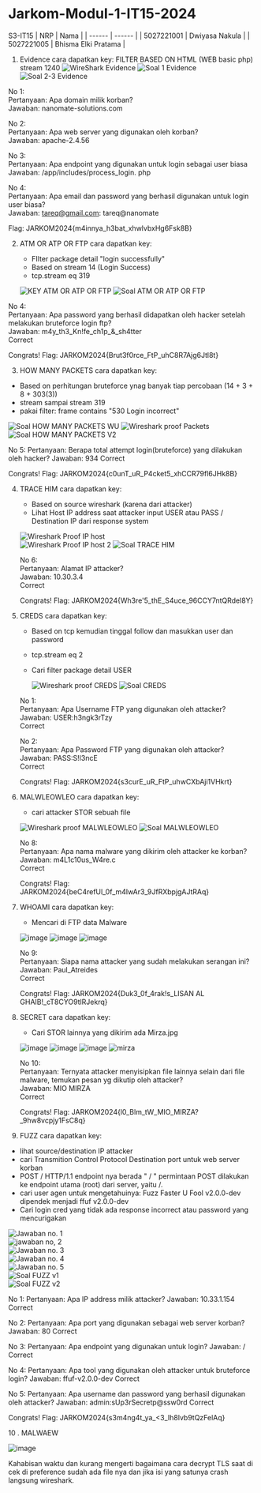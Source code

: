 # Jarkom-Modul-1-IT15-2024

S3-IT15
| NRP | Nama |
| ------ | ------ |
| 5027221001 | Dwiyasa Nakula |
| 5027221005 | Bhisma Elki Pratama |

1. Evidence
   cara dapatkan key:
   FILTER BASED ON HTML (WEB basic php)
   stream 1240
   ![WireShark Evidence](https://github.com/Dwiyasa-Nakula/Jarkom-Modul-1-IT15-2024/assets/115543100/29ac8c98-e413-442a-96ed-3ee2ddb6fc07)
   ![Soal 1 Evidence](https://github.com/Dwiyasa-Nakula/Jarkom-Modul-1-IT15-2024/assets/115543100/8bf93d28-ad3f-4c2a-8c4f-b52984878fe4)
   ![Soal 2-3 Evidence](https://github.com/Dwiyasa-Nakula/Jarkom-Modul-1-IT15-2024/assets/115543100/94c48a96-2fe7-4fd5-a0b3-a0afc20b09b9)

  No 1: <br>
  Pertanyaan: Apa domain milik korban? <br>
  Jawaban: nanomate-solutions.com <br>

  No 2: <br>
  Pertanyaan: Apa web server yang digunakan oleh korban? <br>
  Jawaban: apache-2.4.56 <br>

  No 3: <br>
  Pertanyaan: Apa endpoint yang digunakan untuk login sebagai user biasa <br>
  Jawaban: /app/includes/process_login. php <br>

  No 4: <br>
  Pertanyaan: Apa email dan password yang berhasil digunakan untuk login user biasa? <br>
  Jawaban: tareq@gmail.com: tareq@nanomate <br>

  Flag: JARKOM2024{m4innya_h3bat_xhwlvbxHg6Fsk8B}

2. ATM OR ATP OR FTP
    cara dapatkan key: <br>
    - FIlter package detail "login successfully" <br>
    - Based on stream 14 (Login Success) <br>
    - tcp.stream eq 319 <br>

   ![KEY ATM OR ATP OR FTP](https://github.com/Dwiyasa-Nakula/Jarkom-Modul-1-IT15-2024/assets/115543100/e68f794b-efd2-4ae1-b5c8-0b73c70e271e)
   ![Soal ATM OR ATP OR FTP](https://github.com/Dwiyasa-Nakula/Jarkom-Modul-1-IT15-2024/assets/115543100/aafdf8ab-ed06-4e51-9374-503a98c20bf6)

  No 4: <br>
  Pertanyaan: Apa password yang berhasil didapatkan oleh hacker setelah melakukan bruteforce login ftp? <br>
  Jawaban: m4y_th3_Kn!fe_ch1p_&_sh4tter <br>
  Correct <br>

  Congrats! Flag: JARKOM2024{Brut3f0rce_FtP_uhC8R7Ajg6Jtl8t}
  
3. HOW MANY PACKETS
  cara dapatkan key: <br>
  - Based on perhitungan bruteforce ynag banyak tiap percobaan (14 + 3 + 8 + 303(3)) <br>
  - stream sampai stream 319 <br>
  - pakai filter: frame contains "530 Login incorrect"


  ![Soal HOW MANY PACKETS WU](https://github.com/Dwiyasa-Nakula/Jarkom-Modul-1-IT15-2024/assets/115543100/14308163-f6b3-426e-b972-bd0d06accb56)
  ![Wireshark proof Packets](https://github.com/Dwiyasa-Nakula/Jarkom-Modul-1-IT15-2024/assets/115543100/81998df0-3db9-4e6e-b4ef-e1f4366549e9)
  ![Soal HOW MANY PACKETS V2](https://github.com/Dwiyasa-Nakula/Jarkom-Modul-1-IT15-2024/assets/115543100/ae1daa95-c60e-4c49-8df2-68a85bae9169)

  No 5:
  Pertanyaan: Berapa total attempt login(bruteforce) yang dilakukan oleh hacker?
  Jawaban: 934
  Correct

  Congrats! Flag: JARKOM2024{c0unT_uR_P4cket5_xhCCR79fl6JHk8B}

4. TRACE HIM
   cara dapatkan key: <br>
   - Based on source wireshark (karena dari attacker)
   - Lihat Host IP address saat attacker input USER atau PASS / Destination IP dari response system 
     
   ![Wireshark Proof IP host](https://github.com/Dwiyasa-Nakula/Jarkom-Modul-1-IT15-2024/assets/115543100/36e8ccc4-f046-4233-b14c-3adae9c4c7b4) <br>
   ![Wireshark Proof IP host 2](https://github.com/Dwiyasa-Nakula/Jarkom-Modul-1-IT15-2024/assets/115543100/0c6b4547-be9e-4160-9b01-3d43bc2d9ef5)
   ![Soal TRACE HIM](https://github.com/Dwiyasa-Nakula/Jarkom-Modul-1-IT15-2024/assets/115543100/ce29942b-7682-43f6-b4f6-4eb3167e6385)

   No 6: <br>
   Pertanyaan: Alamat IP attacker? <br>
   Jawaban: 10.30.3.4 <br>
   Correct <br>

   Congrats! Flag: JARKOM2024{Wh3re'5_thE_S4uce_96CCY7ntQRdel8Y}

5. CREDS
   cara dapatkan key: <br>
   - Based on tcp kemudian tinggal follow dan masukkan user dan password
   - tcp.stream eq 2
   - Cari filter package detail USER

     ![Wireshark proof CREDS](https://github.com/Dwiyasa-Nakula/Jarkom-Modul-1-IT15-2024/assets/115543100/437136a7-8f70-430a-bd97-876c6ec31b4d)
     ![Soal CREDS](https://github.com/Dwiyasa-Nakula/Jarkom-Modul-1-IT15-2024/assets/115543100/f6dbde28-f5d3-463a-9948-97b81db8b0e4)

   No 1: <br>
   Pertanyaan: Apa Username FTP yang digunakan oleh attacker? <br>
   Jawaban: USER:h3ngk3rTzy <br>
   Correct <br>

   No 2: <br>
   Pertanyaan: Apa Password FTP yang digunakan oleh attacker? <br>
   Jawaban: PASS:S!l3ncE <br>
   Correct <br>

   Congrats! Flag: JARKOM2024{s3curE_uR_FtP_uhwCXbAji1VHkrt} <br>

6. MALWLEOWLEO
   cara dapatkan key: <br>
   - cari attacker STOR sebuah file
  
   ![Wireshark proof MALWLEOWLEO](https://github.com/Dwiyasa-Nakula/Jarkom-Modul-1-IT15-2024/assets/115543100/3a030a3e-7b64-49ec-8e3b-1d2c9ebe8eb4)
   ![Soal MALWLEOWLEO](https://github.com/Dwiyasa-Nakula/Jarkom-Modul-1-IT15-2024/assets/115543100/4b2bfd4c-26d0-4c19-acd7-3eda393ffc8b)

   No 8: <br>
   Pertanyaan: Apa nama malware yang dikirim oleh attacker ke korban? <br>
   Jawaban: m4L1c10us_W4re.c <br>
   Correct <br>

   Congrats! Flag: JARKOM2024{beC4refUl_0f_m4lwAr3_9JfRXbpjgAJtRAq}

7. WHOAMI
   cara dapatkan key: <br>
   - Mencari di FTP data Malware
   
   ![image](https://github.com/Dwiyasa-Nakula/Jarkom-Modul-1-IT15-2024/assets/115543100/05e551fd-3415-4565-ae7c-24ee56cfc00c)
   ![image](https://github.com/Dwiyasa-Nakula/Jarkom-Modul-1-IT15-2024/assets/115543100/d6e477ec-d7c6-4b11-a801-ef9ba475dfe5)
   ![image](https://github.com/Dwiyasa-Nakula/Jarkom-Modul-1-IT15-2024/assets/115543100/037039ae-81b7-4499-83c2-7bab8053c057)

   No 9: <br>
   Pertanyaan: Siapa nama attacker yang sudah melakukan serangan ini? <br>
   Jawaban: Paul_Atreides <br>
   Correct <br>

   Congrats! Flag: JARKOM2024{Duk3_0f_4rak!s_LISAN AL GHAIB!_cT8CYO9tlRJekrq}

8. SECRET
   cara dapatkan key: <br>
   - Cari STOR lainnya yang dikirim ada Mirza.jpg

   ![image](https://github.com/Dwiyasa-Nakula/Jarkom-Modul-1-IT15-2024/assets/115543100/345cfb42-d985-4825-93c3-e9f39ab00c58)
   ![image](https://github.com/Dwiyasa-Nakula/Jarkom-Modul-1-IT15-2024/assets/115543100/b452164a-1651-4e0a-96d4-e65aed6be0dd)
   ![image](https://github.com/Dwiyasa-Nakula/Jarkom-Modul-1-IT15-2024/assets/115543100/a743a160-0ad9-48b7-bf42-73aa0664a2fb)
   ![mirza](https://github.com/Dwiyasa-Nakula/Jarkom-Modul-1-IT15-2024/assets/104546173/c2dc6317-b2be-4026-9857-bb9c2d70dfa8)
   

   No 10: <br>
   Pertanyaan: Ternyata attacker menyisipkan file lainnya selain dari file malware, temukan pesan yg dikutip oleh attacker? <br>
   Jawaban: MIO MIRZA <br>
   Correct <br>

   Congrats! Flag: JARKOM2024{l0_Blm_tW_MIO_MIRZA?_9hw8vcpjy1FsC8q} <br>

10. FUZZ
   cara dapatkan key: <br>
   - lihat source/destination IP attacker
   - cari Transmition Control Protocol Destination port untuk web server korban
   - POST / HTTP/1.1 endpoint nya berada " / " permintaan POST dilakukan ke endpoint utama (root) dari server, yaitu /.
   - cari user agen untuk mengetahuinya: Fuzz Faster U Fool v2.0.0-dev dipendek menjadi ffuf v2.0.0-dev
   - Cari login cred yang tidak ada response incorrect atau password yang mencurigakan

   ![Jawaban no. 1](https://github.com/Dwiyasa-Nakula/Jarkom-Modul-1-IT15-2024/assets/115543100/b52edc3c-0dbb-4d80-9718-2f24680b4205) <br> 
   ![jawaban no, 2](https://github.com/Dwiyasa-Nakula/Jarkom-Modul-1-IT15-2024/assets/115543100/7a823761-7c3a-4684-9c42-f3b1a0e4baaf) <br>
   ![Jawaban no. 3](https://github.com/Dwiyasa-Nakula/Jarkom-Modul-1-IT15-2024/assets/115543100/aeb747e9-f266-45a6-b003-4465c6981edb) <br>
   ![Jawaban no. 4](https://github.com/Dwiyasa-Nakula/Jarkom-Modul-1-IT15-2024/assets/115543100/3ff679f5-65c8-4363-bbc7-f3b87b682131) <br>
   ![Jawaban no. 5](https://github.com/Dwiyasa-Nakula/Jarkom-Modul-1-IT15-2024/assets/115543100/82fdf5d7-8aed-4dbd-a692-75d12e643c20) <br>
   ![Soal FUZZ v1](https://github.com/Dwiyasa-Nakula/Jarkom-Modul-1-IT15-2024/assets/115543100/e56a7a2d-c678-4f84-ad6c-ba935b9863da) <br>
   ![Soal FUZZ v2](https://github.com/Dwiyasa-Nakula/Jarkom-Modul-1-IT15-2024/assets/115543100/8b1321e7-a821-4306-8cb0-9475f0050959) <br>

   No 1:
   Pertanyaan: Apa IP address milik attacker?
   Jawaban: 10.33.1.154
   Correct

   No 2:
   Pertanyaan: Apa port yang digunakan sebagai web server korban?
   Jawaban: 80
   Correct

   No 3:
   Pertanyaan: Apa endpoint yang digunakan untuk login?
   Jawaban: /
   Correct

   No 4:
   Pertanyaan: Apa tool yang digunakan oleh attacker untuk bruteforce login?
   Jawaban: ffuf-v2.0.0-dev
   Correct

   No 5:
   Pertanyaan: Apa username dan password yang berhasil digunakan oleh attacker?
   Jawaban: admin:sUp3rSecretp@ssw0rd
   Correct

   Congrats! Flag: JARKOM2024{s3m4ng4t_ya_<3_Ih8lvb9tQzFelAq}

10 . MALWAEW
   
   ![image](https://github.com/Dwiyasa-Nakula/Jarkom-Modul-1-IT15-2024/assets/115543100/365af030-ac54-42fd-859e-289e5069166e)

   Kahabisan waktu dan kurang mengerti bagaimana cara decrypt TLS saat di cek di preference sudah ada file nya dan jika isi yang satunya crash langsung wireshark.
